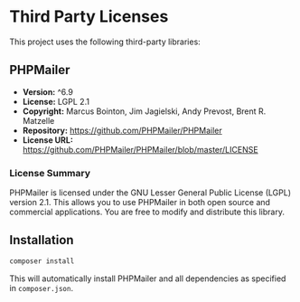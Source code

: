 # Third Party Licenses

This project uses the following third-party libraries:

## PHPMailer
- **Version:** ^6.9
- **License:** LGPL 2.1
- **Copyright:** Marcus Bointon, Jim Jagielski, Andy Prevost, Brent R. Matzelle
- **Repository:** https://github.com/PHPMailer/PHPMailer
- **License URL:** https://github.com/PHPMailer/PHPMailer/blob/master/LICENSE

### License Summary
PHPMailer is licensed under the GNU Lesser General Public License (LGPL) version 2.1. This allows you to use PHPMailer in both open source and commercial applications. You are free to modify and distribute this library.

## Installation
```bash
composer install
```

This will automatically install PHPMailer and all dependencies as specified in `composer.json`.
